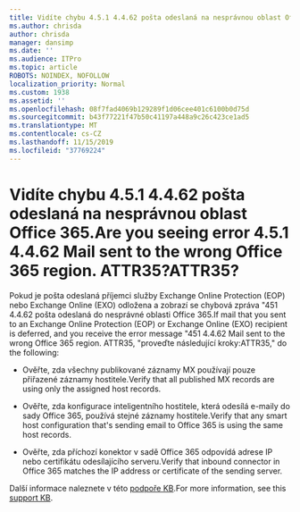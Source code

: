 ```yaml
---
title: Vidíte chybu 4.5.1 4.4.62 pošta odeslaná na nesprávnou oblast Office 365. ATTR35?
ms.author: chrisda
author: chrisda
manager: dansimp
ms.date: ''
ms.audience: ITPro
ms.topic: article
ROBOTS: NOINDEX, NOFOLLOW
localization_priority: Normal
ms.custom: 1938
ms.assetid: ''
ms.openlocfilehash: 08f7fad4069b129289f1d06cee401c6100b0d75d
ms.sourcegitcommit: b43f77221f47b50c41197a448a9c26c423ce1ad5
ms.translationtype: MT
ms.contentlocale: cs-CZ
ms.lasthandoff: 11/15/2019
ms.locfileid: "37769224"
---
```

# <a name="are-you-seeing-error-451-4462-mail-sent-to-the-wrong-office-365-region-attr35"></a><span data-ttu-id="31936-103">Vidíte chybu 4.5.1 4.4.62 pošta odeslaná na nesprávnou oblast Office 365.</span><span class="sxs-lookup"><span data-stu-id="31936-103">Are you seeing error 4.5.1 4.4.62 Mail sent to the wrong Office 365 region.</span></span> <span data-ttu-id="31936-104">ATTR35?</span><span class="sxs-lookup"><span data-stu-id="31936-104">ATTR35?</span></span>

<span data-ttu-id="31936-105">Pokud je pošta odeslaná příjemci služby Exchange Online Protection (EOP) nebo Exchange Online (EXO) odložena a zobrazí se chybová zpráva "451 4.4.62 pošta odeslaná do nesprávné oblasti Office 365.</span><span class="sxs-lookup"><span data-stu-id="31936-105">If mail that you sent to an Exchange Online Protection (EOP) or Exchange Online (EXO) recipient is deferred, and you receive the error message "451 4.4.62 Mail sent to the wrong Office 365 region.</span></span> <span data-ttu-id="31936-106">ATTR35, "proveďte následující kroky:</span><span class="sxs-lookup"><span data-stu-id="31936-106">ATTR35," do the following:</span></span>

- <span data-ttu-id="31936-107">Ověřte, zda všechny publikované záznamy MX používají pouze přiřazené záznamy hostitele.</span><span class="sxs-lookup"><span data-stu-id="31936-107">Verify that all published MX records are using only the assigned host records.</span></span>

- <span data-ttu-id="31936-108">Ověřte, zda konfigurace inteligentního hostitele, která odesílá e-maily do sady Office 365, používá stejné záznamy hostitele.</span><span class="sxs-lookup"><span data-stu-id="31936-108">Verify that any smart host configuration that's sending email to Office 365 is using the same host records.</span></span>

- <span data-ttu-id="31936-109">Ověřte, zda příchozí konektor v sadě Office 365 odpovídá adrese IP nebo certifikátu odesílajícího serveru.</span><span class="sxs-lookup"><span data-stu-id="31936-109">Verify that inbound connector in Office 365 matches the IP address or certificate of the sending server.</span></span>

<span data-ttu-id="31936-110">Další informace naleznete v této [podpoře KB](https://support.microsoft.com/help/4057301/attr35-response-code-when-mail-is-sent-to-eop-exo).</span><span class="sxs-lookup"><span data-stu-id="31936-110">For more information, see this [support KB](https://support.microsoft.com/help/4057301/attr35-response-code-when-mail-is-sent-to-eop-exo).</span></span>
